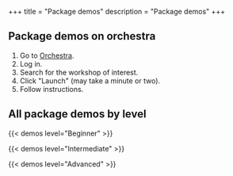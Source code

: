 +++
title = "Package demos"
description = "Package demos"
+++

## Package demos on orchestra

1. Go to <a href="http://app.orchestra.cancerdatasci.org" target="_blank" >Orchestra</a>.
2. Log in.
3. Search for the workshop of interest.
4. Click "Launch" (may take a minute or two).
5. Follow instructions.

## All package demos by level

{{< demos level="Beginner" >}}

{{< demos level="Intermediate" >}}

{{< demos level="Advanced" >}}
